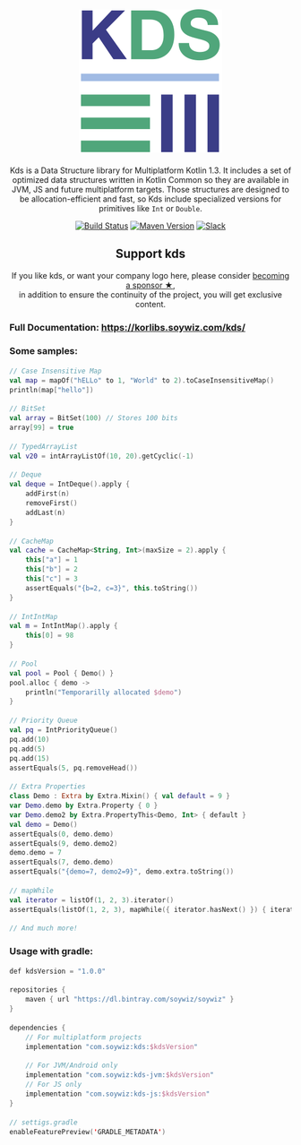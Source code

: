 <h2 align="center"><img alt="kds" src="docs/kds-nomargin-256.png" /></h2>

<p align="center">
Kds is a Data Structure library for Multiplatform Kotlin 1.3.
It includes a set of optimized data structures written in Kotlin Common so they are available in
JVM, JS and future multiplatform targets. Those structures are designed to be allocation-efficient and fast, so Kds
include specialized versions for primitives like <code>Int</code> or <code>Double</code>.
</p>

<!-- BADGES -->
<p align="center">
	<a href="https://github.com/korlibs/kds/actions"><img alt="Build Status" src="https://github.com/korlibs/kds/workflows/CI/badge.svg" /></a>
	<a href="https://bintray.com/korlibs/korlibs/kds"><img alt="Maven Version" src="https://img.shields.io/bintray/v/korlibs/korlibs/kds.svg?style=flat&label=maven" /></a>
	<a href="https://slack.soywiz.com/"><img alt="Slack" src="https://img.shields.io/badge/chat-on%20slack-green?style=flat&logo=slack" /></a>
</p>
<!-- /BADGES -->

<!-- SUPPORT -->
<h2 align="center">Support kds</h2>
<p align="center">
If you like kds, or want your company logo here, please consider <a href="https://github.com/sponsors/soywiz">becoming a sponsor ★</a>,<br />
in addition to ensure the continuity of the project, you will get exclusive content.
</p>
<!-- /SUPPORT -->

### Full Documentation: https://korlibs.soywiz.com/kds/

### Some samples:

```kotlin
// Case Insensitive Map
val map = mapOf("hELLo" to 1, "World" to 2).toCaseInsensitiveMap()
println(map["hello"])

// BitSet
val array = BitSet(100) // Stores 100 bits
array[99] = true

// TypedArrayList
val v20 = intArrayListOf(10, 20).getCyclic(-1)

// Deque
val deque = IntDeque().apply {
    addFirst(n)
    removeFirst()
    addLast(n)
}

// CacheMap
val cache = CacheMap<String, Int>(maxSize = 2).apply {
    this["a"] = 1
    this["b"] = 2
    this["c"] = 3
    assertEquals("{b=2, c=3}", this.toString())
}

// IntIntMap
val m = IntIntMap().apply {
    this[0] = 98
}

// Pool
val pool = Pool { Demo() }
pool.alloc { demo ->
    println("Temporarilly allocated $demo")
}

// Priority Queue
val pq = IntPriorityQueue()
pq.add(10)
pq.add(5)
pq.add(15)
assertEquals(5, pq.removeHead())

// Extra Properties
class Demo : Extra by Extra.Mixin() { val default = 9 }
var Demo.demo by Extra.Property { 0 }
var Demo.demo2 by Extra.PropertyThis<Demo, Int> { default }
val demo = Demo()
assertEquals(0, demo.demo)
assertEquals(9, demo.demo2)
demo.demo = 7
assertEquals(7, demo.demo)
assertEquals("{demo=7, demo2=9}", demo.extra.toString())

// mapWhile
val iterator = listOf(1, 2, 3).iterator()
assertEquals(listOf(1, 2, 3), mapWhile({ iterator.hasNext() }) { iterator.next()})

// And much more!
```

### Usage with gradle:
```kotlin
def kdsVersion = "1.0.0"

repositories {
    maven { url "https://dl.bintray.com/soywiz/soywiz" }
}

dependencies {
    // For multiplatform projects
    implementation "com.soywiz:kds:$kdsVersion"
    
    // For JVM/Android only
    implementation "com.soywiz:kds-jvm:$kdsVersion"
    // For JS only
    implementation "com.soywiz:kds-js:$kdsVersion"
}

// settigs.gradle
enableFeaturePreview('GRADLE_METADATA')
```
